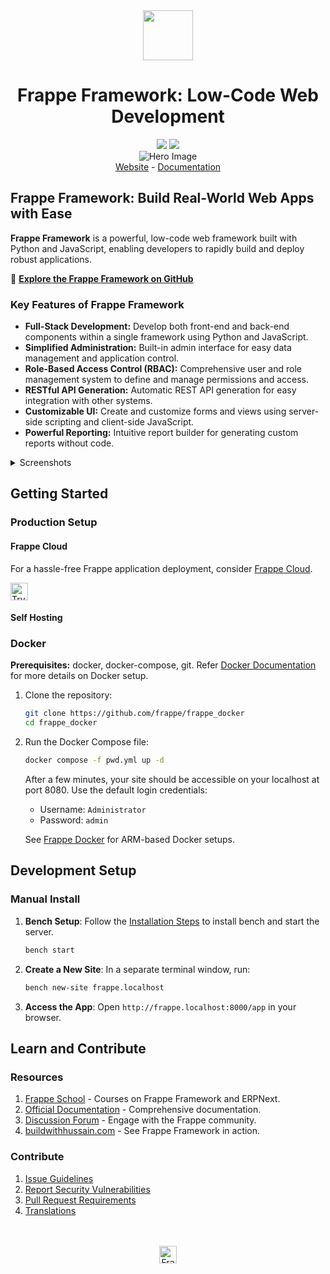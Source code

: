 <div align="center">
	<img src=".github/framework-logo-new.svg" width="80" height="80"/>
	<h1>Frappe Framework: Low-Code Web Development</h1>
</div>

<div align="center">
	<a target="_blank" href="LICENSE" title="License: MIT"><img src="https://img.shields.io/badge/License-MIT-success.svg"></a>
	<a href="https://codecov.io/gh/frappe/frappe"><img src="https://codecov.io/gh/frappe/frappe/branch/develop/graph/badge.svg?token=XoTa679hIj"/></a>
</div>
<div align="center">
	<img src=".github/hero-image.png" alt="Hero Image" />
</div>
<div align="center">
    <a href="https://frappe.io/framework">Website</a>
    -
    <a href="https://docs.frappe.io/framework">Documentation</a>
</div>

## Frappe Framework: Build Real-World Web Apps with Ease

**Frappe Framework** is a powerful, low-code web framework built with Python and JavaScript, enabling developers to rapidly build and deploy robust applications. 

🔗 **[Explore the Frappe Framework on GitHub](https://github.com/frappe/frappe)**

### Key Features of Frappe Framework

*   **Full-Stack Development:** Develop both front-end and back-end components within a single framework using Python and JavaScript.
*   **Simplified Administration:** Built-in admin interface for easy data management and application control.
*   **Role-Based Access Control (RBAC):** Comprehensive user and role management system to define and manage permissions and access.
*   **RESTful API Generation:** Automatic REST API generation for easy integration with other systems.
*   **Customizable UI:** Create and customize forms and views using server-side scripting and client-side JavaScript.
*   **Powerful Reporting:** Intuitive report builder for generating custom reports without code.

<details>
<summary>Screenshots</summary>

![List View](.github/fw-list-view.png)
![Form View](.github/fw-form-view.png)
![Role Permission Manager](.github/fw-rpm.png)
</details>

## Getting Started

### Production Setup

#### Frappe Cloud
For a hassle-free Frappe application deployment, consider [Frappe Cloud](https://frappecloud.com).

<div>
    <a href="https://frappecloud.com/" target="_blank">
        <picture>
            <source media="(prefers-color-scheme: dark)" srcset="https://frappe.io/files/try-on-fc-white.png">
            <img src="https://frappe.io/files/try-on-fc-black.png" alt="Try on Frappe Cloud" height="28" />
        </picture>
    </a>
</div>

#### Self Hosting

### Docker

**Prerequisites:** docker, docker-compose, git. Refer [Docker Documentation](https://docs.docker.com) for more details on Docker setup.

1.  Clone the repository:

    ```bash
    git clone https://github.com/frappe/frappe_docker
    cd frappe_docker
    ```

2.  Run the Docker Compose file:

    ```bash
    docker compose -f pwd.yml up -d
    ```

    After a few minutes, your site should be accessible on your localhost at port 8080.  Use the default login credentials:

    *   Username: `Administrator`
    *   Password: `admin`

    See [Frappe Docker](https://github.com/frappe/frappe_docker?tab=readme-ov-file#to-run-on-arm64-architecture-follow-this-instructions) for ARM-based Docker setups.

## Development Setup

### Manual Install

1.  **Bench Setup**: Follow the [Installation Steps](https://docs.frappe.io/framework/user/en/installation) to install bench and start the server.
    ```bash
    bench start
    ```

2.  **Create a New Site**: In a separate terminal window, run:

    ```bash
    bench new-site frappe.localhost
    ```

3.  **Access the App**: Open `http://frappe.localhost:8000/app` in your browser.

## Learn and Contribute

### Resources
1.  [Frappe School](https://frappe.school) - Courses on Frappe Framework and ERPNext.
2.  [Official Documentation](https://docs.frappe.io/framework) - Comprehensive documentation.
3.  [Discussion Forum](https://discuss.frappe.io/) - Engage with the Frappe community.
4.  [buildwithhussain.com](https://buildwithhussain.com) - See Frappe Framework in action.

### Contribute
1.  [Issue Guidelines](https://github.com/frappe/erpnext/wiki/Issue-Guidelines)
2.  [Report Security Vulnerabilities](https://frappe.io/security)
3.  [Pull Request Requirements](https://github.com/frappe/erpnext/wiki/Contribution-Guidelines)
4.  [Translations](https://crowdin.com/project/frappe)

<br>
<br>
<div align="center">
	<a href="https://frappe.io" target="_blank">
		<picture>
			<source media="(prefers-color-scheme: dark)" srcset="https://frappe.io/files/Frappe-white.png">
			<img src="https://frappe.io/files/Frappe-black.png" alt="Frappe Technologies" height="28"/>
		</picture>
	</a>
</div>